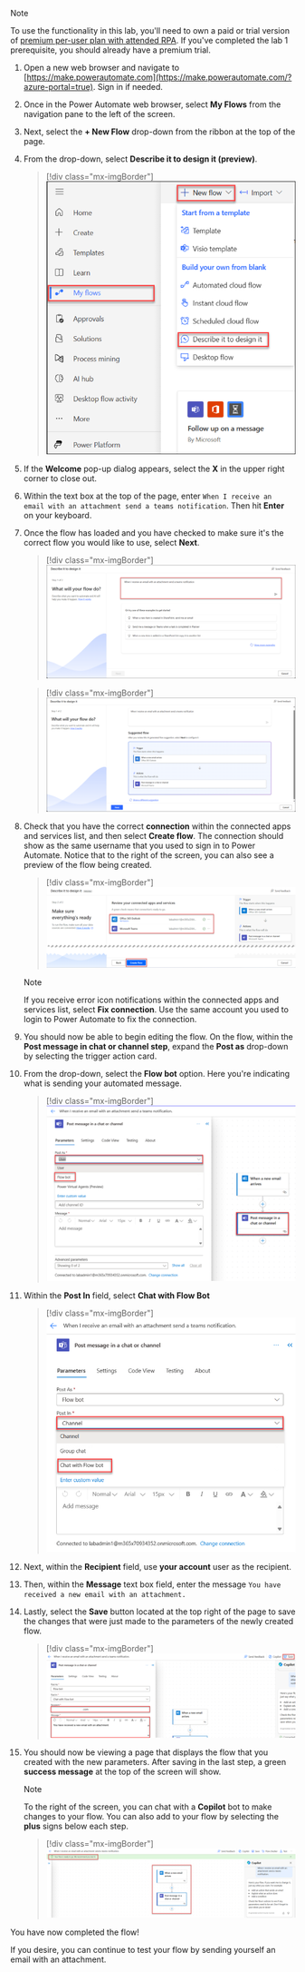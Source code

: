 > [!NOTE]
> To use the functionality in this lab, you'll need to own a paid or trial version of [premium per-user plan with attended RPA](/power-automate/desktop-flows/manage-machines/?azure-portal=true). If you've completed the lab 1 prerequisite, you should already have a premium trial.

1.  Open a new web browser and navigate to [https://make.powerautomate.com](https://make.powerautomate.com/?azure-portal=true). Sign in if needed.

1.  Once in the Power Automate web browser, select **My Flows** from the navigation pane to the left of the screen.

1.  Next, select the **+ New Flow** drop-down from the ribbon at the top of the page.

1. From the drop-down, select **Describe it to design it (preview)**.

	> [!div class="mx-imgBorder"]
	> [![Screenshot of the Describe it to design it tool option under New Flow.](../media/new-flow-describe.png)](../media/new-flow-describe.png#lightbox)

1.  If the **Welcome** pop-up dialog appears, select the **X** in the upper right corner to close out.

1. Within the text box at the top of the page, enter `When I receive an email with an attachment send a teams notification`. Then hit **Enter** on your keyboard.

1. Once the flow has loaded and you have checked to make sure it's the correct flow you would like to use, select **Next**.

	> [!div class="mx-imgBorder"]
	> [![Screenshot of the flow search.](../media/flow-search.png)](../media/flow-search.png#lightbox)

	> [!div class="mx-imgBorder"]
	> [![Screenshot of the flow search second stage.](../media/flow-search-second-stage.png)](../media/flow-search-second-stage.png#lightbox)

1.  Check that you have the correct **connection** within the connected apps and services list, and then select **Create flow**. The connection should show as the same username that you used to sign in to Power Automate. Notice that to the right of the screen, you can also see a preview of the flow being created. 

	> [!div class="mx-imgBorder"]
	> [![Screenshot of the connected apps and services.](../media/connections-services.png)](../media/connections-services.png#lightbox)

	> [!NOTE]
	> If you receive error icon notifications within the connected apps and services list, select **Fix connection**. Use the same account you used to login to Power Automate to fix the connection.

1.  You should now be able to begin editing the flow. On the flow, within the **Post message in chat or channel step**, expand the **Post as** drop-down by selecting the trigger action card. 

1. From the drop-down, select the **Flow bot** option. Here you're indicating what is sending your automated message. 

	> [!div class="mx-imgBorder"]
	> [![Screenshot of the flow bot option for the Post as field.](../media/flow-bot.png)](../media/flow-bot.png#lightbox) 

1. Within the **Post In** field, select **Chat with Flow Bot**

	> [!div class="mx-imgBorder"]
	> [![Screenshot of the chat with flow bot option for the Post in field.](../media/chat-with-flow-bot.png)](../media/chat-with-flow-bot.png#lightbox)

1. Next, within the **Recipient** field, use **your account** user as the recipient. 

1. Then, within the **Message** text box field, enter the message `You have received a new email with an attachment.`

1. Lastly, select the **Save** button located at the top right of the page to save the changes that were just made to the parameters of the newly created flow. 

	> [!div class="mx-imgBorder"]
	> [![Screenshot of the Post message in a chat or channel step.](../media/post-message-chat.png)](../media/post-message-chat.png#lightbox) 

1.  You should now be viewing a page that displays the flow that you created with the new parameters. After saving in the last step, a green **success message** at the top of the screen will show. 

	> [!NOTE]
	> To the right of the screen, you can chat with a **Copilot** bot to make changes to your flow. You can also add to your flow by selecting the **plus** signs below each step. 

	> [!div class="mx-imgBorder"]
	> [![Screenshot of the success message along with the new flow.](../media/success-flow.png)](../media/success-flow.png#lightbox)	

You have now completed the flow!

If you desire, you can continue to test your flow by sending yourself an email with an attachment. 

